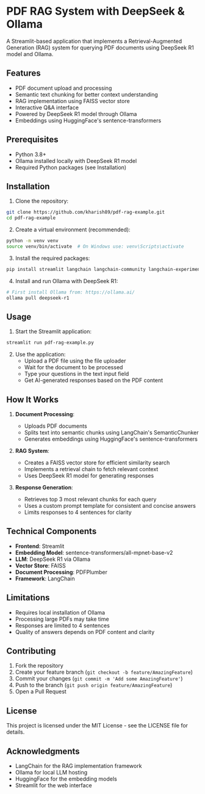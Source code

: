 # PDF RAG System with DeepSeek & Ollama

A Streamlit-based application that implements a Retrieval-Augmented Generation (RAG) system for querying PDF documents using DeepSeek R1 model and Ollama.

## Features

- PDF document upload and processing
- Semantic text chunking for better context understanding
- RAG implementation using FAISS vector store
- Interactive Q&A interface
- Powered by DeepSeek R1 model through Ollama
- Embeddings using HuggingFace's sentence-transformers

## Prerequisites

- Python 3.8+
- Ollama installed locally with DeepSeek R1 model
- Required Python packages (see Installation)

## Installation

1. Clone the repository:
```bash
git clone https://github.com/kharish89/pdf-rag-example.git
cd pdf-rag-example
```

2. Create a virtual environment (recommended):
```bash
python -m venv venv
source venv/bin/activate  # On Windows use: venv\Scripts\activate
```

3. Install the required packages:
```bash
pip install streamlit langchain langchain-community langchain-experimental faiss-cpu pdfplumber langchain-ollama sentence-transformers
```

4. Install and run Ollama with DeepSeek R1:
```bash
# First install Ollama from: https://ollama.ai/
ollama pull deepseek-r1
```

## Usage

1. Start the Streamlit application:
```bash
streamlit run pdf-rag-example.py
```

2. Use the application:
   - Upload a PDF file using the file uploader
   - Wait for the document to be processed
   - Type your questions in the text input field
   - Get AI-generated responses based on the PDF content

## How It Works

1. **Document Processing**:
   - Uploads PDF documents
   - Splits text into semantic chunks using LangChain's SemanticChunker
   - Generates embeddings using HuggingFace's sentence-transformers

2. **RAG System**:
   - Creates a FAISS vector store for efficient similarity search
   - Implements a retrieval chain to fetch relevant context
   - Uses DeepSeek R1 model for generating responses

3. **Response Generation**:
   - Retrieves top 3 most relevant chunks for each query
   - Uses a custom prompt template for consistent and concise answers
   - Limits responses to 4 sentences for clarity

## Technical Components

- **Frontend**: Streamlit
- **Embedding Model**: sentence-transformers/all-mpnet-base-v2
- **LLM**: DeepSeek R1 via Ollama
- **Vector Store**: FAISS
- **Document Processing**: PDFPlumber
- **Framework**: LangChain

## Limitations

- Requires local installation of Ollama
- Processing large PDFs may take time
- Responses are limited to 4 sentences
- Quality of answers depends on PDF content and clarity

## Contributing

1. Fork the repository
2. Create your feature branch (`git checkout -b feature/AmazingFeature`)
3. Commit your changes (`git commit -m 'Add some AmazingFeature'`)
4. Push to the branch (`git push origin feature/AmazingFeature`)
5. Open a Pull Request

## License

This project is licensed under the MIT License - see the LICENSE file for details.

## Acknowledgments

- LangChain for the RAG implementation framework
- Ollama for local LLM hosting
- HuggingFace for the embedding models
- Streamlit for the web interface

